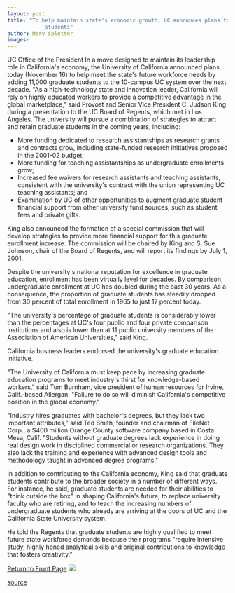 ```yaml
---
layout: post
title: "To help maintain state's economic growth, UC announces plans to add 11,000 graduate
			students"
author: Mary Spletter
images:
---
```


UC Office of the President In a move designed to maintain its leadership role in California's economy, the University of California announced plans today (November 16) to help meet the state's future workforce needs by adding 11,000 graduate students to the 10-campus UC system over the next decade. "As a high-technology state and innovation leader, California will rely on highly educated workers to provide a competitive advantage in the global marketplace," said Provost and Senior Vice President C. Judson King during a presentation to the UC Board of Regents, which met in Los Angeles. The university will pursue a combination of strategies to attract and retain graduate students in the coming years, including:

* More funding dedicated to research assistantships as research grants and contracts grow, including state-funded research initiatives proposed in the 2001-02 budget;
* More funding for teaching assistantships as undergraduate enrollments grow;
* Increased fee waivers for research assistants and teaching assistants, consistent with the university's contract with the union representing UC teaching assistants; and
* Examination by UC of other opportunities to augment graduate student financial support from other university fund sources, such as student fees and private gifts.

King also announced the formation of a special commission that will develop strategies to provide more financial support for this graduate enrollment increase. The commission will be chaired by King and S. Sue Johnson, chair of the Board of Regents, and will report its findings by July 1, 2001.   
  
Despite the university's national reputation for excellence in graduate education, enrollment has been virtually level for decades. By comparison, undergraduate enrollment at UC has doubled during the past 30 years. As a consequence, the proportion of graduate students has steadily dropped from 30 percent of total enrollment in 1965 to just 17 percent today.  
  
"The university's percentage of graduate students is considerably lower than the percentages at UC's four public and four private comparison institutions and also is lower than at 11 public university members of the Association of American Universities," said King.   
  
California business leaders endorsed the university's graduate education initiative.  
  
"The University of California must keep pace by increasing graduate education programs to meet industry's thirst for knowledge-based workers," said Tom Burnham, vice president of human resources for Irvine, Calif.-based Allergan. "Failure to do so will diminish California's competitive position in the global economy."  
  
"Industry hires graduates with bachelor's degrees, but they lack two important attributes," said Ted Smith, founder and chairman of FileNet Corp., a $400 million Orange County software company based in Costa Mesa, Calif. "Students without graduate degrees lack experience in doing real design work in disciplined commercial or research organizations. They also lack the training and experience with advanced design tools and methodology taught in advanced degree programs."  
  
In addition to contributing to the California economy, King said that graduate students contribute to the broader society in a number of different ways. For instance, he said, graduate students are needed for their abilities to "think outside the box" in shaping California's future, to replace university faculty who are retiring, and to teach the increasing numbers of undergraduate students who already are arriving at the doors of UC and the California State University system.   
  
He told the Regents that graduate students are highly qualified to meet future state workforce demands because their programs "require intensive study, highly honed analytical skills and original contributions to knowledge that fosters creativity."

  
[Return to Front Page][1] ![ ][2]

[1]: ../../index.html
[2]: ../../images/trans.gif

[source](http://www1.ucsc.edu/currents/00-01/11-20/grad_students.html "Permalink to grad_students")
